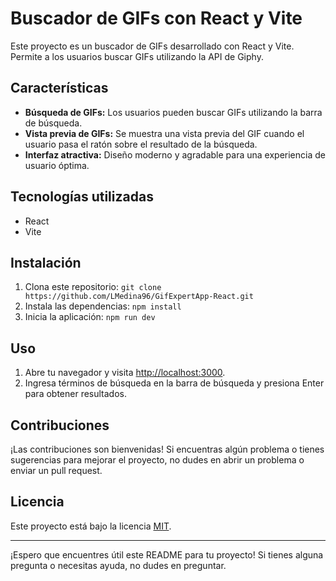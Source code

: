 # Buscador de GIFs con React y Vite

Este proyecto es un buscador de GIFs desarrollado con React y Vite. Permite a los usuarios buscar GIFs utilizando la API de Giphy.

## Características

- **Búsqueda de GIFs:** Los usuarios pueden buscar GIFs utilizando la barra de búsqueda.
- **Vista previa de GIFs:** Se muestra una vista previa del GIF cuando el usuario pasa el ratón sobre el resultado de la búsqueda.
- **Interfaz atractiva:** Diseño moderno y agradable para una experiencia de usuario óptima.

## Tecnologías utilizadas

- React
- Vite

## Instalación

1. Clona este repositorio: `git clone https://github.com/LMedina96/GifExpertApp-React.git`
2. Instala las dependencias: `npm install`
3. Inicia la aplicación: `npm run dev`

## Uso

1. Abre tu navegador y visita [http://localhost:3000](http://localhost:3000).
2. Ingresa términos de búsqueda en la barra de búsqueda y presiona Enter para obtener resultados.

## Contribuciones

¡Las contribuciones son bienvenidas! Si encuentras algún problema o tienes sugerencias para mejorar el proyecto, no dudes en abrir un problema o enviar un pull request.

## Licencia

Este proyecto está bajo la licencia [MIT](LICENSE).

---

¡Espero que encuentres útil este README para tu proyecto! Si tienes alguna pregunta o necesitas ayuda, no dudes en preguntar.
